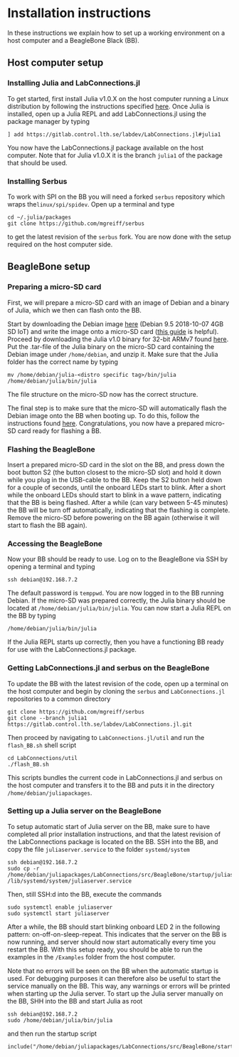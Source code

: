 # Installation instructions
In these instructions we explain how to set up a working environment on a host computer and a BeagleBone Black (BB).

## Host computer setup

### Installing Julia and LabConnections.jl

To get started, first install Julia v1.0.X on the host computer running a Linux distribution by following the instructions specified [here](https://github.com/JuliaLang/julia/blob/master/README.md). Once Julia is installed, open up a Julia REPL and add LabConnections.jl using the package manager by typing
```
] add https://gitlab.control.lth.se/labdev/LabConnections.jl#julia1
```
You now have the LabConnections.jl package available on the host computer. Note that for Julia v1.0.X it is the branch `julia1` of the package that should be used.

### Installing Serbus
To work with SPI on the BB you will need a forked `serbus` repository which wraps the`linux/spi/spidev`. Open up a terminal and type
```
cd ~/.julia/packages
git clone https://github.com/mgreiff/serbus
```
to get the latest revision of the `serbus` fork. You are now done with the setup required on the host computer side.

## BeagleBone setup

### Preparing a micro-SD card
First, we will prepare a micro-SD card with an image of Debian and a binary of Julia, which we then can flash onto the BB.

Start by downloading the Debian image [here](http://beagleboard.org/latest-images) (Debian 9.5 2018-10-07 4GB SD IoT) and write the image onto a micro-SD card ([this guide](http://derekmolloy.ie/write-a-new-image-to-the-beaglebone-black/) is helpful).
Proceed by downloading the Julia v1.0 binary for 32-bit ARMv7 found [here](https://julialang.org/downloads/). Put the .tar-file of the Julia binary on the micro-SD card containing the Debian image under `/home/debian`, and unzip it.
Make sure that the Julia folder has the correct name by typing
```
mv /home/debian/julia-<distro specific tag>/bin/julia /home/debian/julia/bin/julia
```
The file structure on the micro-SD now has the correct structure.

The final step is to make sure that the micro-SD will automatically flash the Debian image onto the BB when booting up. To do this, follow the instructions found [here](https://elinux.org/Beagleboard:BeagleBoneBlack_Debian#Flashing_eMMC). Congratulations, you now have a prepared micro-SD card ready for flashing a BB.

### Flashing the BeagleBone
Insert a prepared micro-SD card in the slot on the BB, and press down the boot button S2 (the button closest to the micro-SD slot) and hold it down while you plug in the USB-cable to the BB. Keep the S2 button held down for a couple of seconds, until the onboard LEDs start to blink. After a short while the onboard LEDs should start to blink in a wave pattern, indicating that the BB is being flashed. After a while (can vary between 5-45 minutes) the BB will be turn off automatically, indicating that the flashing is complete. Remove the micro-SD before powering on the BB again (otherwise it will start to flash the BB again).

### Accessing the BeagleBone
Now your BB should be ready to use. Log on to the BeagleBone via SSH by opening a terminal and typing
```
ssh debian@192.168.7.2
```
The default password is `temppwd`. You are now logged in to the BB running Debian. If the micro-SD was prepared correctly, the Julia binary should be located at `/home/debian/julia/bin/julia`.
You can now start a Julia REPL on the BB by typing
```
/home/debian/julia/bin/julia
```
If the Julia REPL starts up correctly, then you have a functioning BB ready for use with the LabConnections.jl package.

### Getting LabConnections.jl and serbus on the BeagleBone

To update the BB with the latest revision of the code, open up a terminal on the host computer and begin by cloning the `serbus` and `LabConnections.jl` repositories to a common directory
```
git clone https://github.com/mgreiff/serbus
git clone --branch julia1 https://gitlab.control.lth.se/labdev/LabConnections.jl.git
```
Then proceed by navigating to `LabConnections.jl/util` and run the `flash_BB.sh` shell script
```
cd LabConnections/util
./flash_BB.sh
```
This scripts bundles the current code in LabConnections.jl and serbus on the host computer and transfers it to the BB and puts it in the directory `/home/debian/juliapackages`.

<a id='Setting-up-automatic-communication-1'></a>

### Setting up a Julia server on the BeagleBone
To setup automatic start of Julia server on the BB, make sure to have completed all prior installation instructions, and that the latest revision of the LabConnections package is located on the BB. SSH into the BB, and copy the file `juliaserver.service` to the folder `systemd/system`
```
ssh debian@192.168.7.2
sudo cp -r /home/debian/juliapackages/LabConnections/src/BeagleBone/startup/juliaserver.service /lib/systemd/system/juliaserver.service
```
Then, still SSH:d into the BB, execute the commands
```
sudo systemctl enable juliaserver
sudo systemctl start juliaserver
```
After a while, the BB should start blinking onboard LED 2 in the following pattern: on-off-on-sleep-repeat. This indicates that the server on the BB is now running, and server should now start automatically every time you restart the BB. With this setup ready, you should be able to run the examples in the `/Examples` folder from the host computer.

Note that no errors will be seen on the BB when the automatic startup is used. For debugging purposes it can therefore also be useful to start the service manually on the BB. This way, any warnings or errors will be printed when starting up the Julia server. To start up the Julia server manually on the BB, SHH into the BB and start Julia as root
```
ssh debian@192.168.7.2
sudo /home/debian/julia/bin/julia
```
and then run the startup script
```
include("/home/debian/juliapackages/LabConnections/src/BeagleBone/startup/startup.jl")
```
